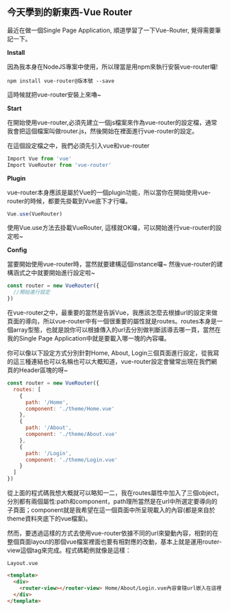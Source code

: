 ## 今天學到的新東西-Vue Router

最近在做一個Single Page Application, 順道學習了一下Vue-Router, 覺得需要筆記一下。

**Install**

因為我本身在NodeJS專案中使用，所以理當是用npm來執行安裝vue-router囉!

```
npm install vue-router@版本號 --save
```

這時候就把vue-router安裝上來嚕~

**Start**

在開始使用vue-router,必須先建立一個js檔案來作為vue-router的設定檔，通常我會把這個檔案叫做router.js，然後開始在裡面進行vue-router的設定。

在這個設定檔之中，我們必須先引入vue和vue-router

```javascript
Import Vue from 'vue'
Import VueRouter from 'vue-router'
```

**Plugin**

vue-router本身應該是屬於Vue的一個plugin功能，所以當你在開始使用vue-router的時候，都要先掛載到Vue底下才行囉。

```javascript
Vue.use(VueRouter)
```

使用Vue.use方法去掛載VueRouter, 這樣就OK囉，可以開始進行vue-router的設定啦~

**Config**

當要開始使用vue-router時，當然就要建構這個instance囉~ 然後vue-router的建構涵式之中就要開始進行設定啦~

```javascript
const router = new VueRouter({
  //開始進行設定
})
```

在vue-router之中，最重要的當然是告訴Vue，我應該怎麼去根據url的設定來做頁面的導向，所以vue-router中有一個很重要的屬性就是routes。routes本身是一個array型態，也就是說你可以根據傳入的url去分別做判斷該導去哪一頁，當然在我的Single Page Application中就是要載入哪一塊的內容囉。

你可以像以下設定方式分別針對Home, About, Login三個頁面進行設定，從我寫的這三種連結也可以名稱也可以大概知道，vue-router設定會蠻常出現在我們網頁的Header區塊的呀~

```javascript
const router = new VueRouter({
  routes: [
    {
      path: '/Home',
      component: './theme/Home.vue'
    },
    {
      path: '/About',
      component: './theme/About.vue'
    },
    {
      path: '/Login',
      component: './theme/Login.vue'
    }
  ]
})
```

從上面的程式碼我想大概就可以略知一二，我在routes屬性中加入了三個object，分別都有兩個屬性:path和component，path理所當然是在url中所選定要導向的子頁面；component就是我希望在這一個頁面中所呈現載入的內容(都是來自於theme資料夾底下的vue檔案)。

然而，要透過這樣的方式去使用vue-router依據不同的url來變動內容，相對的在整個頁面layout的那個vue檔案裡面也要有相對應的改動，基本上就是運用router-view這個tag來完成。程式碼範例就像是這樣：

`Layout.vue`
```HTML
<template>
  <div>
    <router-view></router-view> Home/About/Login.vue內容會隨url嵌入在這裡
  </div>
</template>
```

